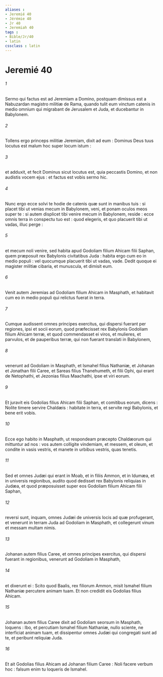 ```yaml
---
aliases : 
- Jeremié 40
- Jérémie 40
- Jr 40
- Jeremiah 40
tags : 
- Bible/Jr/40
- latin
cssclass : latin
---
```


# Jeremié 40

###### 1
Sermo qui factus est ad Jeremiam a Domino, postquam dimissus est a Nabuzardan magistro militiæ de Rama, quando tulit eum vinctum catenis in medio omnium qui migrabant de Jerusalem et Juda, et ducebantur in Babylonem.
###### 2
Tollens ergo princeps militiæ Jeremiam, dixit ad eum : Dominus Deus tuus locutus est malum hoc super locum istum :
###### 3
et adduxit, et fecit Dominus sicut locutus est, quia peccastis Domino, et non audistis vocem ejus : et factus est vobis sermo hic.
###### 4
Nunc ergo ecce solvi te hodie de catenis quæ sunt in manibus tuis : si placet tibi ut venias mecum in Babylonem, veni, et ponam oculos meos super te : si autem displicet tibi venire mecum in Babylonem, reside : ecce omnis terra in conspectu tuo est : quod elegeris, et quo placuerit tibi ut vadas, illuc perge :
###### 5
et mecum noli venire, sed habita apud Godoliam filium Ahicam filii Saphan, quem præposuit rex Babylonis civitatibus Juda : habita ergo cum eo in medio populi : vel quocumque placuerit tibi ut vadas, vade. Dedit quoque ei magister militiæ cibaria, et munuscula, et dimisit eum.
###### 6
Venit autem Jeremias ad Godoliam filium Ahicam in Masphath, et habitavit cum eo in medio populi qui relictus fuerat in terra.
###### 7
Cumque audissent omnes principes exercitus, qui dispersi fuerant per regiones, ipsi et socii eorum, quod præfecisset rex Babylonis Godoliam filium Ahicam terræ, et quod commendasset ei viros, et mulieres, et parvulos, et de pauperibus terræ, qui non fuerant translati in Babylonem,
###### 8
venerunt ad Godoliam in Masphath, et Ismahel filius Nathaniæ, et Johanan et Jonathan filii Caree, et Sareas filius Thanehumeth, et filii Ophi, qui erant de Netophathi, et Jezonias filius Maachathi, ipse et viri eorum.
###### 9
Et juravit eis Godolias filius Ahicam filii Saphan, et comitibus eorum, dicens : Nolite timere servire Chaldæis : habitate in terra, et servite regi Babylonis, et bene erit vobis.
###### 10
Ecce ego habito in Masphath, ut respondeam præcepto Chaldæorum qui mittuntur ad nos : vos autem colligite vindemiam, et messem, et oleum, et condite in vasis vestris, et manete in urbibus vestris, quas tenetis.
###### 11
Sed et omnes Judæi qui erant in Moab, et in filiis Ammon, et in Idumæa, et in universis regionibus, audito quod dedisset rex Babylonis reliquias in Judæa, et quod præposuisset super eos Godoliam filium Ahicam filii Saphan,
###### 12
reversi sunt, inquam, omnes Judæi de universis locis ad quæ profugerant, et venerunt in terram Juda ad Godoliam in Masphath, et collegerunt vinum et messam multam nimis.
###### 13
Johanan autem filius Caree, et omnes principes exercitus, qui dispersi fuerant in regionibus, venerunt ad Godoliam in Masphath,
###### 14
et dixerunt ei : Scito quod Baalis, rex filiorum Ammon, misit Ismahel filium Nathaniæ percutere animam tuam. Et non credidit eis Godolias filius Ahicam.
###### 15
Johanan autem filius Caree dixit ad Godoliam seorsum in Masphath, loquens : Ibo, et percutiam Ismahel filium Nathaniæ, nullo sciente, ne interficiat animam tuam, et dissipentur omnes Judæi qui congregati sunt ad te, et peribunt reliquiæ Juda.
###### 16
Et ait Godolias filius Ahicam ad Johanan filium Caree : Noli facere verbum hoc : falsum enim tu loqueris de Ismahel.
